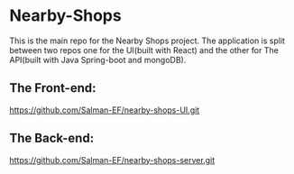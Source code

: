 # Nearby-Shops
This is the main repo for the Nearby Shops project.
The application is split between two repos one for the UI(built with React) and the other for The API(built with Java Spring-boot and mongoDB).

## The Front-end: 
https://github.com/Salman-EF/nearby-shops-UI.git

## The Back-end: 
https://github.com/Salman-EF/nearby-shops-server.git
